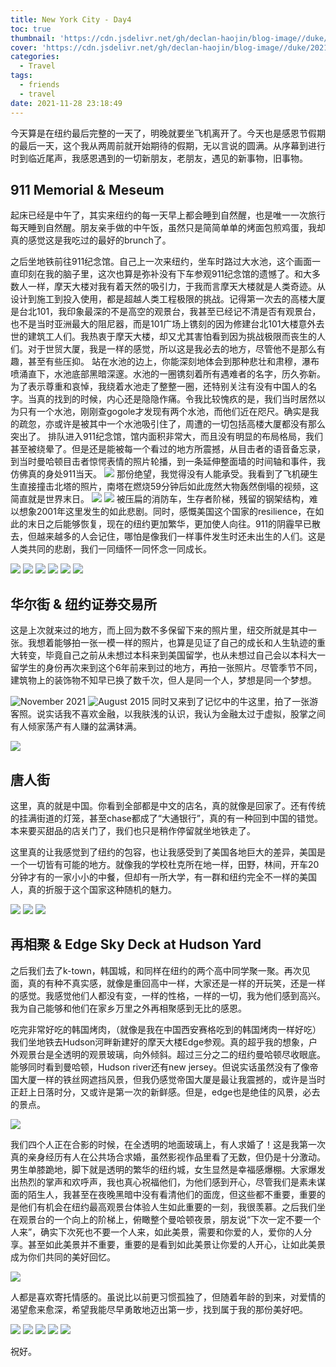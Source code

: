 ```yaml
---
title: New York City - Day4
toc: true
thumbnail: 'https://cdn.jsdelivr.net/gh/declan-haojin/blog-image//duke/20211129002341.png'
cover: 'https://cdn.jsdelivr.net/gh/declan-haojin/blog-image//duke/20211129002341.png'
categories:
  - Travel
tags:
  - friends
  - travel
date: 2021-11-28 23:18:49
---
```

今天算是在纽约最后完整的一天了，明晚就要坐飞机离开了。今天也是感恩节假期的最后一天，这个我从两周前就开始期待的假期，无以言说的圆满。从序幕到进行时到临近尾声，我感恩遇到的一切新朋友，老朋友，遇见的新事物，旧事物。

<!--more-->

## 911 Memorial & Meseum

起床已经是中午了，其实来纽约的每一天早上都会睡到自然醒，也是唯一一次旅行每天睡到自然醒。朋友亲手做的中午饭，虽然只是简简单单的烤面包煎鸡蛋，我却真的感觉这是我吃过的最好的brunch了。

之后坐地铁前往911纪念馆。自己上一次来纽约，坐车时路过大水池，这个画面一直印刻在我的脑子里，这次也算是弥补没有下车参观911纪念馆的遗憾了。和大多数人一样，摩天大楼对我有着天然的吸引力，于我而言摩天大楼就是人类奇迹。从设计到施工到投入使用，都是超越人类工程极限的挑战。记得第一次去的高楼大厦是台北101，我印象最深的不是高空的观景台，我甚至已经记不清是否有观景台，也不是当时亚洲最大的阻尼器，而是101广场上镌刻的因为修建台北101大楼意外去世的建筑工人们。我热衷于摩天大楼，却又尤其害怕看到因为挑战极限而丧生的人们。对于世贸大厦，我是一样的感觉，所以这是我必去的地方，尽管他不是那么有趣，甚至有些压抑。
站在水池的边上，你能深刻地体会到那种悲壮和肃穆，瀑布喷涌直下，水池底部黑暗深邃。水池的一圈镌刻着所有遇难者的名字，历久弥新。为了表示尊重和哀悼，我绕着水池走了整整一圈，还特别关注有没有中国人的名字。当真的找到的时候，内心还是隐隐作痛。令我比较愧疚的是，我们当时居然以为只有一个水池，刚刚查gogole才发现有两个水池，而他们近在咫尺。确实是我的疏忽，亦或许是被其中一个水池吸引住了，周遭的一切包括高楼大厦都没有那么突出了。
排队进入911纪念馆，馆内面积非常大，而且没有明显的布局格局，我们甚至被绕晕了。但是还是能被每一个看过的地方所震撼，从目击者的语音备忘录，到当时曼哈顿目击者惊愕表情的照片轮播，到一条延伸整面墙的时间轴和事件，我仿佛真的身处911当天。
![](https://cdn.jsdelivr.net/gh/declan-haojin/blog-image//duke/20211129000924.png)
那份绝望，我觉得没有人能承受。我看到了飞机硬生生直接撞击北塔的照片，南塔在燃烧59分钟后如此庞然大物轰然倒塌的视频，这简直就是世界末日。
![](https://cdn.jsdelivr.net/gh/declan-haojin/blog-image//duke/20211129001128.png)
![](https://cdn.jsdelivr.net/gh/declan-haojin/blog-image//duke/20211129000951.png)
被压扁的消防车，生存者阶梯，残留的钢架结构，难以想象2001年这里发生的如此悲剧。同时，感慨美国这个国家的resilience，在如此的末日之后能够恢复，现在的纽约更加繁华，更加使人向往。911的阴霾早已散去，但越来越多的人会记住，哪怕是像我们一样事件发生时还未出生的人们。这是人类共同的悲剧，我们一同缅怀一同怀念一同成长。

<div class="justified-gallery">

![](https://cdn.jsdelivr.net/gh/declan-haojin/blog-image//duke/20211129001014.png)
![](https://cdn.jsdelivr.net/gh/declan-haojin/blog-image//duke/20211129001030.png)
![](https://cdn.jsdelivr.net/gh/declan-haojin/blog-image//duke/20211129000836.png)
![](https://cdn.jsdelivr.net/gh/declan-haojin/blog-image//duke/20211129001045.png)
![](https://cdn.jsdelivr.net/gh/declan-haojin/blog-image//duke/20211129001106.png)
![](https://cdn.jsdelivr.net/gh/declan-haojin/blog-image//duke/20211129001155.png)
</div>

## 华尔街 & 纽约证券交易所
这是上次就来过的地方，而上回为数不多保留下来的照片里，纽交所就是其中一张。我想着能够拍一张一模一样的照片，也算是见证了自己的成长和人生轨迹的重大转变，毕竟自己之前从未想过本科来到美国留学，也从未想过自己会以本科大一留学生的身份再次来到这个6年前来到过的地方，再拍一张照片。尽管季节不同，建筑物上的装饰物不知早已换了数千次，但人是同一个人，梦想是同一个梦想。

![November 2021](https://cdn.jsdelivr.net/gh/declan-haojin/blog-image//duke/20211129001940.png)
![August 2015](https://cdn.jsdelivr.net/gh/declan-haojin/blog-image//duke/IMG_2757_Original.jpg)
同时又来到了记忆中的牛这里，拍了一张游客照。说实话我不喜欢金融，以我肤浅的认识，我认为金融太过于虚拟，股掌之间有人倾家荡产有人赚的盆满钵满。


![](https://cdn.jsdelivr.net/gh/declan-haojin/blog-image//duke/20211129001230.png)



## 唐人街
这里，真的就是中国。你看到全部都是中文的店名，真的就像是回家了。还有传统的挂满街道的灯笼，甚至chase都成了“大通银行”，真的有一种回到中国的错觉。本来要买甜品的店关门了，我们也只是稍作停留就坐地铁走了。

这里真的让我感觉到了纽约的包容，也让我感受到了美国各地巨大的差异，美国是一个一切皆有可能的地方。就像我的学校杜克所在地一样，田野，林间，开车20分钟才有的一家小小的中餐，但却有一所大学，有一群和纽约完全不一样的美国人，真的折服于这个国家这种随机的魅力。
<div class="justified-gallery">

![](https://cdn.jsdelivr.net/gh/declan-haojin/blog-image//duke/20211129001247.png)
![](https://cdn.jsdelivr.net/gh/declan-haojin/blog-image//duke/20211129001303.png)
![](https://cdn.jsdelivr.net/gh/declan-haojin/blog-image//duke/20211129001333.png)
</div>

## 再相聚 & Edge Sky Deck at Hudson Yard
之后我们去了k-town，韩国城，和同样在纽约的两个高中同学聚一聚。再次见面，真的有种不真实感，就像是重回高中一样，大家还是一样的开玩笑，还是一样的感觉。我感觉他们人都没有变，一样的性格，一样的一切，我为他们感到高兴。我为自己能够和他们在家乡万里之外再相聚感到无比的感恩。

吃完非常好吃的韩国烤肉，（就像是我在中国西安赛格吃到的韩国烤肉一样好吃）我们坐地铁去Hudson河畔新建好的摩天大楼Edge参观。真的超乎我的想象，户外观景台是全透明的观景玻璃，向外倾斜。超过三分之二的纽约曼哈顿尽收眼底。能够同时看到曼哈顿，Hudson river还有new jersey。但说实话虽然没有了像帝国大厦一样的铁丝网遮挡风景，但我仍感觉帝国大厦是最让我震撼的，或许是当时正赶上日落时分，又或许是第一次的新鲜感。但是，edge也是绝佳的风景，必去的景点。

![](https://cdn.jsdelivr.net/gh/declan-haojin/blog-image//duke/20211129001356.png)

我们四个人正在合影的时候，在全透明的地面玻璃上，有人求婚了！这是我第一次真的亲身经历有人在公共场合求婚，虽然影视作品里看了无数，但仍是十分激动。男生单膝跪地，脚下就是透明的繁华的纽约城，女生显然是幸福感爆棚。大家爆发出热烈的掌声和欢呼声，我也真心祝福他们，为他们感到开心，尽管我们是素未谋面的陌生人，我甚至在夜晚黑暗中没有看清他们的面庞，但这些都不重要，重要的是他们有机会在纽约最高观景台体验人生如此重要的一刻，我很羡慕。之后我们坐在观景台的一个向上的阶梯上，俯瞰整个曼哈顿夜景，朋友说“下次一定不要一个人来”，确实下次死也不要一个人来，如此美景，需要和你爱的人，爱你的人分享。甚至如此美景并不重要，重要的是看到如此美景让你爱的人开心，让如此美景成为你们共同的美好回忆。

![](https://cdn.jsdelivr.net/gh/declan-haojin/blog-image//duke/20211129001635.png)

人都是喜欢寄托情感的。虽说比以前更习惯孤独了，但随着年龄的到来，对爱情的渴望愈来愈深，希望我能尽早勇敢地迈出第一步，找到属于我的那份美好吧。

<div class="justified-gallery">

![](https://cdn.jsdelivr.net/gh/declan-haojin/blog-image//duke/20211129001449.png)
![](https://cdn.jsdelivr.net/gh/declan-haojin/blog-image//duke/20211129001527.png)
![](https://cdn.jsdelivr.net/gh/declan-haojin/blog-image//duke/20211129001601.png)
![](https://cdn.jsdelivr.net/gh/declan-haojin/blog-image//duke/20211129001617.png)
![](https://cdn.jsdelivr.net/gh/declan-haojin/blog-image//duke/20211129001659.png)
</div>

祝好。

